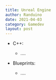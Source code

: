 ```yaml
---
title: Unreal Engine
author: Randuino
date: 2021-04-03
category: Gamedev
layout: post
---
```


- C++:
    - ....
    
- Blueprints:
    - ....
